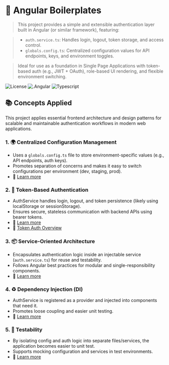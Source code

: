 # 🚀 Angular Boilerplates

> This project provides a simple and extensible authentication layer built in Angular (or similar framework), featuring:

> - `auth.service.ts`: Handles login, logout, token storage, and access control.
> - `globals.config.ts`: Centralized configuration values for API endpoints, keys, and environment toggles.

> Ideal for use as a foundation in Single Page Applications with token-based auth (e.g., JWT + OAuth), role-based UI rendering, and flexible environment switching.

![License](https://img.shields.io/badge/license-Apache--2.0-red.svg)
![.Angular](https://img.shields.io/badge/Angular-19.0-8A2BE2)
![Typescript](https://img.shields.io/badge/Typescript-5.6-blue)

## 📚 Concepts Applied

This project applies essential frontend architecture and design patterns for scalable and maintainable authentication workflows in modern web applications.

### 1. 🌍 Centralized Configuration Management
- Uses a `globals.config.ts` file to store environment-specific values (e.g., API endpoints, auth keys).
- Promotes separation of concerns and makes it easy to switch configurations per environment (dev, staging, prod).
- 📖 [Learn more](https://angular.io/guide/build#configure-environment-specific-settings)

### 2. 🔐 Token-Based Authentication
- AuthService handles login, logout, and token persistence (likely using localStorage or sessionStorage).
- Ensures secure, stateless communication with backend APIs using bearer tokens.
- 📖 [Learn more](https://developer.mozilla.org/en-US/docs/Web/API/Window/localStorage)
- 📖 [Token Auth Overview](https://jwt.io/introduction)

### 3. 📦 Service-Oriented Architecture
- Encapsulates authentication logic inside an injectable service (`auth.service.ts`) for reuse and testability.
- Follows Angular best practices for modular and single-responsibility components.
- 📖 [Learn more](https://angular.io/guide/singleton-services)

### 4. ♻️ Dependency Injection (DI)
- AuthService is registered as a provider and injected into components that need it.
- Promotes loose coupling and easier unit testing.
- 📖 [Learn more](https://angular.io/guide/dependency-injection)

### 5. 🧪 Testability
- By isolating config and auth logic into separate files/services, the application becomes easier to unit test.
- Supports mocking configuration and services in test environments.
- 📖 [Learn more](https://angular.io/guide/testing-services)

